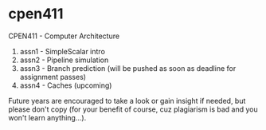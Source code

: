 # cpen411
CPEN411 - Computer Architecture

1. assn1 - SimpleScalar intro
2. assn2 - Pipeline simulation
3. assn3 - Branch prediction (will be pushed as soon as deadline for assignment passes)
4. assn4 - Caches (upcoming)

Future years are encouraged to take a look or gain insight if needed, but please don't copy (for your benefit of course, cuz plagiarism is bad and you won't learn anything...).
